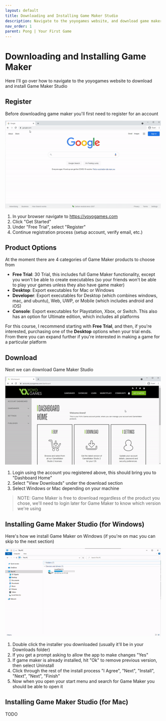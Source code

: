 ```yaml
---
layout: default
title: Downloading and Installing Game Maker Studio
description: Navigate to the yoyogames website, and download game maker
nav_order: 1
parent: Pong | Your First Game
---
```


# Downloading and Installing Game Maker

Here I'll go over how to navigate to the yoyogames website to download and install Game Maker Studio

## Register

Before downloading game maker you'll first need to register for an account

![](../../assets/images/register.gif)

1. In your browser navigate to https://yoyogames.com
1. Click "Get Started"
1. Under "Free Trial", select "Register"
1. Continue registration process (setup account, verify email, etc.)

## Product Options

At the moment there are 4 categories of Game Maker products to choose from

* **Free Trial**: 30 Trial, this includes full Game Maker functionality, except you won't be able to create executables (so your friends won't be able to play your games unless they also have game maker)
* **Desktop**: Export executables for Mac or Windows
* **Developer**: Export executables for Desktop (which combines windows, mac, and ubuntu), Web, UWP, or Mobile (which includes android and iOS)
* **Console**: Export executables for Playstation, Xbox, or Switch. This also has an option for Ultimate edition, which includes all platforms

For this course, I recommend starting with **Free Trial**, and then, if you're interested, purchasing one of the **Desktop** options when your trial ends. From there you can expand further if you're interested in making a game for a particular platform

## Download

Next we can download Game Maker Studio

![](../../assets/images/download.gif)

1. Login using the account you registered above, this should bring you to "Dashboard Home"
1. Select "View Downloads" under the download section
1. Select Windows or Mac depending on your machine

> NOTE: Game Maker is free to download regardless of the product you chose, we'll need to login later for Game Maker to know which version we're using

## Installing Game Maker Studio (for Windows)

Here's how we install Game Maker on Windows (if you're on mac you can skip to the next section)

![](../../assets/images/windows_install.gif)

1. Double click the installer you downloaded (usually it'll be in your Downloads folder)
2. If you get a prompt asking to allow the app to make changes "Yes"
3. If game maker is already installed, hit "Ok" to remove previous version, then select Uninstall
4. Click through the rest of the install process "I Agree", "Next", "Install", "Next", "Next", "Finish"
5. Now when you open your start menu and search for Game Maker you should be able to open it

## Installing Game Maker Studio (for Mac)

TODO
